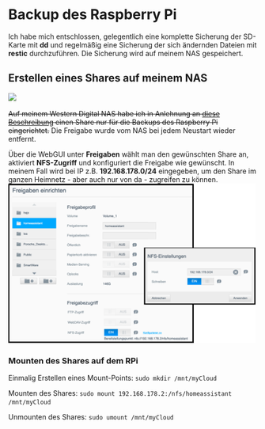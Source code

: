 # Backup des Raspberry Pi

Ich habe mich entschlossen, gelegentlich eine komplette Sicherung der SD-Karte mit **dd** und regelmäßig eine Sicherung der sich ändernden Dateien mit **restic** durchzuführen. Die Sicherung wird auf meinem NAS gespeichert.  

## Erstellen eines Shares auf meinem NAS

<img src="https://static.slickdealscdn.com/attachment/1/3/0/7/2/4/5/5/6810047.attach" width="150">  

~~Auf meinem Western Digital NAS habe ich in Anlehnung an [diese Beschreibung](https://trendblog.net/how-to-mount-your-media-server-or-nas-drive-to-a-raspberry-pi/) einen Share nur für die Backups des Raspberry Pi eingerichtet.~~ Die Freigabe wurde vom NAS bei jedem Neustart wieder entfernt.

Über die WebGUI unter **Freigaben** wählt man den gewünschten Share an, aktiviert **NFS-Zugriff** und konfiguriert die Freigabe wie gewünscht. In meinem Fall wird bei IP z.B. **192.168.178.0/24** eingegeben, um den Share im ganzen Heimnetz - aber auch nur von da - zugreifen zu können.  
<img src="images/backup-wd-share.png" width="500">

### Mounten des Shares auf dem RPi

Einmalig Erstellen eines Mount-Points: `sudo mkdir /mnt/myCloud`

Mounten des Shares: `sudo mount 192.168.178.2:/nfs/homeassistant /mnt/myCloud`

Unmounten des Shares: `sudo umount /mnt/myCloud`
